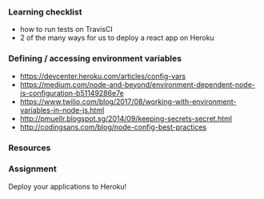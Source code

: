 
### Learning checklist
- how to run tests on TravisCI
- 2 of the many ways for us to deploy a react app on Heroku


### Defining / accessing environment variables
- https://devcenter.heroku.com/articles/config-vars
- https://medium.com/node-and-beyond/environment-dependent-node-js-configuration-b51149286e7e
- https://www.twilio.com/blog/2017/08/working-with-environment-variables-in-node-js.html
- http://pmuellr.blogspot.sg/2014/09/keeping-secrets-secret.html
- http://codingsans.com/blog/node-config-best-practices

### Resources



### Assignment

Deploy your applications to Heroku!
